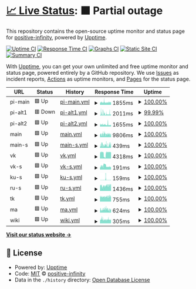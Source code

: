 # [📈 Live Status](https://positive-infinity.github.io/api-status): <!--live status--> **🟧 Partial outage**

This repository contains the open-source uptime monitor and status page for [positive-infinity](https://positive-infinity.github.io/api-status), powered by [Upptime](https://github.com/upptime/upptime).

[![Uptime CI](https://github.com/positive-infinity/api-status/workflows/Uptime%20CI/badge.svg)](https://github.com/positive-infinity/api-status/actions?query=workflow%3A%22Uptime+CI%22)
[![Response Time CI](https://github.com/positive-infinity/api-status/workflows/Response%20Time%20CI/badge.svg)](https://github.com/positive-infinity/api-status/actions?query=workflow%3A%22Response+Time+CI%22)
[![Graphs CI](https://github.com/positive-infinity/api-status/workflows/Graphs%20CI/badge.svg)](https://github.com/positive-infinity/api-status/actions?query=workflow%3A%22Graphs+CI%22)
[![Static Site CI](https://github.com/positive-infinity/api-status/workflows/Static%20Site%20CI/badge.svg)](https://github.com/positive-infinity/api-status/actions?query=workflow%3A%22Static+Site+CI%22)
[![Summary CI](https://github.com/positive-infinity/api-status/workflows/Summary%20CI/badge.svg)](https://github.com/positive-infinity/api-status/actions?query=workflow%3A%22Summary+CI%22)

With [Upptime](https://upptime.js.org), you can get your own unlimited and free uptime monitor and status page, powered entirely by a GitHub repository. We use [Issues](https://github.com/positive-infinity/api-status/issues) as incident reports, [Actions](https://github.com/positive-infinity/api-status/actions) as uptime monitors, and [Pages](https://positive-infinity.github.io/api-status) for the status page.

<!--start: status pages-->
<!-- This summary is generated by Upptime (https://github.com/upptime/upptime) -->
<!-- Do not edit this manually, your changes will be overwritten -->
<!-- prettier-ignore -->
| URL | Status | History | Response Time | Uptime |
| --- | ------ | ------- | ------------- | ------ |
| <img alt="" src="https://icons.duckduckgo.com/ip3/null.ico" height="13"> pi-main | 🟩 Up | [pi-main.yml](https://github.com/positive-infinity/api-status/commits/HEAD/history/pi-main.yml) | <details><summary><img alt="Response time graph" src="./graphs/pi-main/response-time-week.png" height="20"> 1855ms</summary><br><a href="https://positive-infinity.github.io/api-status/history/pi-main"><img alt="Response time 1796" src="https://img.shields.io/endpoint?url=https%3A%2F%2Fraw.githubusercontent.com%2Fpositive-infinity%2Fapi-status%2FHEAD%2Fapi%2Fpi-main%2Fresponse-time.json"></a><br><a href="https://positive-infinity.github.io/api-status/history/pi-main"><img alt="24-hour response time 1608" src="https://img.shields.io/endpoint?url=https%3A%2F%2Fraw.githubusercontent.com%2Fpositive-infinity%2Fapi-status%2FHEAD%2Fapi%2Fpi-main%2Fresponse-time-day.json"></a><br><a href="https://positive-infinity.github.io/api-status/history/pi-main"><img alt="7-day response time 1855" src="https://img.shields.io/endpoint?url=https%3A%2F%2Fraw.githubusercontent.com%2Fpositive-infinity%2Fapi-status%2FHEAD%2Fapi%2Fpi-main%2Fresponse-time-week.json"></a><br><a href="https://positive-infinity.github.io/api-status/history/pi-main"><img alt="30-day response time 1765" src="https://img.shields.io/endpoint?url=https%3A%2F%2Fraw.githubusercontent.com%2Fpositive-infinity%2Fapi-status%2FHEAD%2Fapi%2Fpi-main%2Fresponse-time-month.json"></a><br><a href="https://positive-infinity.github.io/api-status/history/pi-main"><img alt="1-year response time 1796" src="https://img.shields.io/endpoint?url=https%3A%2F%2Fraw.githubusercontent.com%2Fpositive-infinity%2Fapi-status%2FHEAD%2Fapi%2Fpi-main%2Fresponse-time-year.json"></a></details> | <details><summary><a href="https://positive-infinity.github.io/api-status/history/pi-main">100.00%</a></summary><a href="https://positive-infinity.github.io/api-status/history/pi-main"><img alt="All-time uptime 99.47%" src="https://img.shields.io/endpoint?url=https%3A%2F%2Fraw.githubusercontent.com%2Fpositive-infinity%2Fapi-status%2FHEAD%2Fapi%2Fpi-main%2Fuptime.json"></a><br><a href="https://positive-infinity.github.io/api-status/history/pi-main"><img alt="24-hour uptime 100.00%" src="https://img.shields.io/endpoint?url=https%3A%2F%2Fraw.githubusercontent.com%2Fpositive-infinity%2Fapi-status%2FHEAD%2Fapi%2Fpi-main%2Fuptime-day.json"></a><br><a href="https://positive-infinity.github.io/api-status/history/pi-main"><img alt="7-day uptime 100.00%" src="https://img.shields.io/endpoint?url=https%3A%2F%2Fraw.githubusercontent.com%2Fpositive-infinity%2Fapi-status%2FHEAD%2Fapi%2Fpi-main%2Fuptime-week.json"></a><br><a href="https://positive-infinity.github.io/api-status/history/pi-main"><img alt="30-day uptime 100.00%" src="https://img.shields.io/endpoint?url=https%3A%2F%2Fraw.githubusercontent.com%2Fpositive-infinity%2Fapi-status%2FHEAD%2Fapi%2Fpi-main%2Fuptime-month.json"></a><br><a href="https://positive-infinity.github.io/api-status/history/pi-main"><img alt="1-year uptime 99.47%" src="https://img.shields.io/endpoint?url=https%3A%2F%2Fraw.githubusercontent.com%2Fpositive-infinity%2Fapi-status%2FHEAD%2Fapi%2Fpi-main%2Fuptime-year.json"></a></details>
| <img alt="" src="https://icons.duckduckgo.com/ip3/null.ico" height="13"> pi-alt1 | 🟥 Down | [pi-alt1.yml](https://github.com/positive-infinity/api-status/commits/HEAD/history/pi-alt1.yml) | <details><summary><img alt="Response time graph" src="./graphs/pi-alt1/response-time-week.png" height="20"> 2011ms</summary><br><a href="https://positive-infinity.github.io/api-status/history/pi-alt1"><img alt="Response time 2706" src="https://img.shields.io/endpoint?url=https%3A%2F%2Fraw.githubusercontent.com%2Fpositive-infinity%2Fapi-status%2FHEAD%2Fapi%2Fpi-alt1%2Fresponse-time.json"></a><br><a href="https://positive-infinity.github.io/api-status/history/pi-alt1"><img alt="24-hour response time 3989" src="https://img.shields.io/endpoint?url=https%3A%2F%2Fraw.githubusercontent.com%2Fpositive-infinity%2Fapi-status%2FHEAD%2Fapi%2Fpi-alt1%2Fresponse-time-day.json"></a><br><a href="https://positive-infinity.github.io/api-status/history/pi-alt1"><img alt="7-day response time 2011" src="https://img.shields.io/endpoint?url=https%3A%2F%2Fraw.githubusercontent.com%2Fpositive-infinity%2Fapi-status%2FHEAD%2Fapi%2Fpi-alt1%2Fresponse-time-week.json"></a><br><a href="https://positive-infinity.github.io/api-status/history/pi-alt1"><img alt="30-day response time 2853" src="https://img.shields.io/endpoint?url=https%3A%2F%2Fraw.githubusercontent.com%2Fpositive-infinity%2Fapi-status%2FHEAD%2Fapi%2Fpi-alt1%2Fresponse-time-month.json"></a><br><a href="https://positive-infinity.github.io/api-status/history/pi-alt1"><img alt="1-year response time 2706" src="https://img.shields.io/endpoint?url=https%3A%2F%2Fraw.githubusercontent.com%2Fpositive-infinity%2Fapi-status%2FHEAD%2Fapi%2Fpi-alt1%2Fresponse-time-year.json"></a></details> | <details><summary><a href="https://positive-infinity.github.io/api-status/history/pi-alt1">99.99%</a></summary><a href="https://positive-infinity.github.io/api-status/history/pi-alt1"><img alt="All-time uptime 97.58%" src="https://img.shields.io/endpoint?url=https%3A%2F%2Fraw.githubusercontent.com%2Fpositive-infinity%2Fapi-status%2FHEAD%2Fapi%2Fpi-alt1%2Fuptime.json"></a><br><a href="https://positive-infinity.github.io/api-status/history/pi-alt1"><img alt="24-hour uptime 99.90%" src="https://img.shields.io/endpoint?url=https%3A%2F%2Fraw.githubusercontent.com%2Fpositive-infinity%2Fapi-status%2FHEAD%2Fapi%2Fpi-alt1%2Fuptime-day.json"></a><br><a href="https://positive-infinity.github.io/api-status/history/pi-alt1"><img alt="7-day uptime 99.99%" src="https://img.shields.io/endpoint?url=https%3A%2F%2Fraw.githubusercontent.com%2Fpositive-infinity%2Fapi-status%2FHEAD%2Fapi%2Fpi-alt1%2Fuptime-week.json"></a><br><a href="https://positive-infinity.github.io/api-status/history/pi-alt1"><img alt="30-day uptime 99.75%" src="https://img.shields.io/endpoint?url=https%3A%2F%2Fraw.githubusercontent.com%2Fpositive-infinity%2Fapi-status%2FHEAD%2Fapi%2Fpi-alt1%2Fuptime-month.json"></a><br><a href="https://positive-infinity.github.io/api-status/history/pi-alt1"><img alt="1-year uptime 97.58%" src="https://img.shields.io/endpoint?url=https%3A%2F%2Fraw.githubusercontent.com%2Fpositive-infinity%2Fapi-status%2FHEAD%2Fapi%2Fpi-alt1%2Fuptime-year.json"></a></details>
| <img alt="" src="https://icons.duckduckgo.com/ip3/null.ico" height="13"> pi-alt2 | 🟩 Up | [pi-alt2.yml](https://github.com/positive-infinity/api-status/commits/HEAD/history/pi-alt2.yml) | <details><summary><img alt="Response time graph" src="./graphs/pi-alt2/response-time-week.png" height="20"> 1655ms</summary><br><a href="https://positive-infinity.github.io/api-status/history/pi-alt2"><img alt="Response time 1552" src="https://img.shields.io/endpoint?url=https%3A%2F%2Fraw.githubusercontent.com%2Fpositive-infinity%2Fapi-status%2FHEAD%2Fapi%2Fpi-alt2%2Fresponse-time.json"></a><br><a href="https://positive-infinity.github.io/api-status/history/pi-alt2"><img alt="24-hour response time 1653" src="https://img.shields.io/endpoint?url=https%3A%2F%2Fraw.githubusercontent.com%2Fpositive-infinity%2Fapi-status%2FHEAD%2Fapi%2Fpi-alt2%2Fresponse-time-day.json"></a><br><a href="https://positive-infinity.github.io/api-status/history/pi-alt2"><img alt="7-day response time 1655" src="https://img.shields.io/endpoint?url=https%3A%2F%2Fraw.githubusercontent.com%2Fpositive-infinity%2Fapi-status%2FHEAD%2Fapi%2Fpi-alt2%2Fresponse-time-week.json"></a><br><a href="https://positive-infinity.github.io/api-status/history/pi-alt2"><img alt="30-day response time 1584" src="https://img.shields.io/endpoint?url=https%3A%2F%2Fraw.githubusercontent.com%2Fpositive-infinity%2Fapi-status%2FHEAD%2Fapi%2Fpi-alt2%2Fresponse-time-month.json"></a><br><a href="https://positive-infinity.github.io/api-status/history/pi-alt2"><img alt="1-year response time 1552" src="https://img.shields.io/endpoint?url=https%3A%2F%2Fraw.githubusercontent.com%2Fpositive-infinity%2Fapi-status%2FHEAD%2Fapi%2Fpi-alt2%2Fresponse-time-year.json"></a></details> | <details><summary><a href="https://positive-infinity.github.io/api-status/history/pi-alt2">100.00%</a></summary><a href="https://positive-infinity.github.io/api-status/history/pi-alt2"><img alt="All-time uptime 99.92%" src="https://img.shields.io/endpoint?url=https%3A%2F%2Fraw.githubusercontent.com%2Fpositive-infinity%2Fapi-status%2FHEAD%2Fapi%2Fpi-alt2%2Fuptime.json"></a><br><a href="https://positive-infinity.github.io/api-status/history/pi-alt2"><img alt="24-hour uptime 100.00%" src="https://img.shields.io/endpoint?url=https%3A%2F%2Fraw.githubusercontent.com%2Fpositive-infinity%2Fapi-status%2FHEAD%2Fapi%2Fpi-alt2%2Fuptime-day.json"></a><br><a href="https://positive-infinity.github.io/api-status/history/pi-alt2"><img alt="7-day uptime 100.00%" src="https://img.shields.io/endpoint?url=https%3A%2F%2Fraw.githubusercontent.com%2Fpositive-infinity%2Fapi-status%2FHEAD%2Fapi%2Fpi-alt2%2Fuptime-week.json"></a><br><a href="https://positive-infinity.github.io/api-status/history/pi-alt2"><img alt="30-day uptime 100.00%" src="https://img.shields.io/endpoint?url=https%3A%2F%2Fraw.githubusercontent.com%2Fpositive-infinity%2Fapi-status%2FHEAD%2Fapi%2Fpi-alt2%2Fuptime-month.json"></a><br><a href="https://positive-infinity.github.io/api-status/history/pi-alt2"><img alt="1-year uptime 99.92%" src="https://img.shields.io/endpoint?url=https%3A%2F%2Fraw.githubusercontent.com%2Fpositive-infinity%2Fapi-status%2FHEAD%2Fapi%2Fpi-alt2%2Fuptime-year.json"></a></details>
| <img alt="" src="https://icons.duckduckgo.com/ip3/null.ico" height="13"> main | 🟩 Up | [main.yml](https://github.com/positive-infinity/api-status/commits/HEAD/history/main.yml) | <details><summary><img alt="Response time graph" src="./graphs/main/response-time-week.png" height="20"> 9806ms</summary><br><a href="https://positive-infinity.github.io/api-status/history/main"><img alt="Response time 11212" src="https://img.shields.io/endpoint?url=https%3A%2F%2Fraw.githubusercontent.com%2Fpositive-infinity%2Fapi-status%2FHEAD%2Fapi%2Fmain%2Fresponse-time.json"></a><br><a href="https://positive-infinity.github.io/api-status/history/main"><img alt="24-hour response time 12302" src="https://img.shields.io/endpoint?url=https%3A%2F%2Fraw.githubusercontent.com%2Fpositive-infinity%2Fapi-status%2FHEAD%2Fapi%2Fmain%2Fresponse-time-day.json"></a><br><a href="https://positive-infinity.github.io/api-status/history/main"><img alt="7-day response time 9806" src="https://img.shields.io/endpoint?url=https%3A%2F%2Fraw.githubusercontent.com%2Fpositive-infinity%2Fapi-status%2FHEAD%2Fapi%2Fmain%2Fresponse-time-week.json"></a><br><a href="https://positive-infinity.github.io/api-status/history/main"><img alt="30-day response time 11646" src="https://img.shields.io/endpoint?url=https%3A%2F%2Fraw.githubusercontent.com%2Fpositive-infinity%2Fapi-status%2FHEAD%2Fapi%2Fmain%2Fresponse-time-month.json"></a><br><a href="https://positive-infinity.github.io/api-status/history/main"><img alt="1-year response time 11212" src="https://img.shields.io/endpoint?url=https%3A%2F%2Fraw.githubusercontent.com%2Fpositive-infinity%2Fapi-status%2FHEAD%2Fapi%2Fmain%2Fresponse-time-year.json"></a></details> | <details><summary><a href="https://positive-infinity.github.io/api-status/history/main">100.00%</a></summary><a href="https://positive-infinity.github.io/api-status/history/main"><img alt="All-time uptime 99.10%" src="https://img.shields.io/endpoint?url=https%3A%2F%2Fraw.githubusercontent.com%2Fpositive-infinity%2Fapi-status%2FHEAD%2Fapi%2Fmain%2Fuptime.json"></a><br><a href="https://positive-infinity.github.io/api-status/history/main"><img alt="24-hour uptime 100.00%" src="https://img.shields.io/endpoint?url=https%3A%2F%2Fraw.githubusercontent.com%2Fpositive-infinity%2Fapi-status%2FHEAD%2Fapi%2Fmain%2Fuptime-day.json"></a><br><a href="https://positive-infinity.github.io/api-status/history/main"><img alt="7-day uptime 100.00%" src="https://img.shields.io/endpoint?url=https%3A%2F%2Fraw.githubusercontent.com%2Fpositive-infinity%2Fapi-status%2FHEAD%2Fapi%2Fmain%2Fuptime-week.json"></a><br><a href="https://positive-infinity.github.io/api-status/history/main"><img alt="30-day uptime 97.95%" src="https://img.shields.io/endpoint?url=https%3A%2F%2Fraw.githubusercontent.com%2Fpositive-infinity%2Fapi-status%2FHEAD%2Fapi%2Fmain%2Fuptime-month.json"></a><br><a href="https://positive-infinity.github.io/api-status/history/main"><img alt="1-year uptime 99.10%" src="https://img.shields.io/endpoint?url=https%3A%2F%2Fraw.githubusercontent.com%2Fpositive-infinity%2Fapi-status%2FHEAD%2Fapi%2Fmain%2Fuptime-year.json"></a></details>
| <img alt="" src="https://icons.duckduckgo.com/ip3/null.ico" height="13"> main-s | 🟩 Up | [main-s.yml](https://github.com/positive-infinity/api-status/commits/HEAD/history/main-s.yml) | <details><summary><img alt="Response time graph" src="./graphs/main-s/response-time-week.png" height="20"> 439ms</summary><br><a href="https://positive-infinity.github.io/api-status/history/main-s"><img alt="Response time 509" src="https://img.shields.io/endpoint?url=https%3A%2F%2Fraw.githubusercontent.com%2Fpositive-infinity%2Fapi-status%2FHEAD%2Fapi%2Fmain-s%2Fresponse-time.json"></a><br><a href="https://positive-infinity.github.io/api-status/history/main-s"><img alt="24-hour response time 392" src="https://img.shields.io/endpoint?url=https%3A%2F%2Fraw.githubusercontent.com%2Fpositive-infinity%2Fapi-status%2FHEAD%2Fapi%2Fmain-s%2Fresponse-time-day.json"></a><br><a href="https://positive-infinity.github.io/api-status/history/main-s"><img alt="7-day response time 439" src="https://img.shields.io/endpoint?url=https%3A%2F%2Fraw.githubusercontent.com%2Fpositive-infinity%2Fapi-status%2FHEAD%2Fapi%2Fmain-s%2Fresponse-time-week.json"></a><br><a href="https://positive-infinity.github.io/api-status/history/main-s"><img alt="30-day response time 368" src="https://img.shields.io/endpoint?url=https%3A%2F%2Fraw.githubusercontent.com%2Fpositive-infinity%2Fapi-status%2FHEAD%2Fapi%2Fmain-s%2Fresponse-time-month.json"></a><br><a href="https://positive-infinity.github.io/api-status/history/main-s"><img alt="1-year response time 509" src="https://img.shields.io/endpoint?url=https%3A%2F%2Fraw.githubusercontent.com%2Fpositive-infinity%2Fapi-status%2FHEAD%2Fapi%2Fmain-s%2Fresponse-time-year.json"></a></details> | <details><summary><a href="https://positive-infinity.github.io/api-status/history/main-s">100.00%</a></summary><a href="https://positive-infinity.github.io/api-status/history/main-s"><img alt="All-time uptime 99.98%" src="https://img.shields.io/endpoint?url=https%3A%2F%2Fraw.githubusercontent.com%2Fpositive-infinity%2Fapi-status%2FHEAD%2Fapi%2Fmain-s%2Fuptime.json"></a><br><a href="https://positive-infinity.github.io/api-status/history/main-s"><img alt="24-hour uptime 100.00%" src="https://img.shields.io/endpoint?url=https%3A%2F%2Fraw.githubusercontent.com%2Fpositive-infinity%2Fapi-status%2FHEAD%2Fapi%2Fmain-s%2Fuptime-day.json"></a><br><a href="https://positive-infinity.github.io/api-status/history/main-s"><img alt="7-day uptime 100.00%" src="https://img.shields.io/endpoint?url=https%3A%2F%2Fraw.githubusercontent.com%2Fpositive-infinity%2Fapi-status%2FHEAD%2Fapi%2Fmain-s%2Fuptime-week.json"></a><br><a href="https://positive-infinity.github.io/api-status/history/main-s"><img alt="30-day uptime 100.00%" src="https://img.shields.io/endpoint?url=https%3A%2F%2Fraw.githubusercontent.com%2Fpositive-infinity%2Fapi-status%2FHEAD%2Fapi%2Fmain-s%2Fuptime-month.json"></a><br><a href="https://positive-infinity.github.io/api-status/history/main-s"><img alt="1-year uptime 99.98%" src="https://img.shields.io/endpoint?url=https%3A%2F%2Fraw.githubusercontent.com%2Fpositive-infinity%2Fapi-status%2FHEAD%2Fapi%2Fmain-s%2Fuptime-year.json"></a></details>
| <img alt="" src="https://icons.duckduckgo.com/ip3/null.ico" height="13"> vk | 🟩 Up | [vk.yml](https://github.com/positive-infinity/api-status/commits/HEAD/history/vk.yml) | <details><summary><img alt="Response time graph" src="./graphs/vk/response-time-week.png" height="20"> 4318ms</summary><br><a href="https://positive-infinity.github.io/api-status/history/vk"><img alt="Response time 4231" src="https://img.shields.io/endpoint?url=https%3A%2F%2Fraw.githubusercontent.com%2Fpositive-infinity%2Fapi-status%2FHEAD%2Fapi%2Fvk%2Fresponse-time.json"></a><br><a href="https://positive-infinity.github.io/api-status/history/vk"><img alt="24-hour response time 4436" src="https://img.shields.io/endpoint?url=https%3A%2F%2Fraw.githubusercontent.com%2Fpositive-infinity%2Fapi-status%2FHEAD%2Fapi%2Fvk%2Fresponse-time-day.json"></a><br><a href="https://positive-infinity.github.io/api-status/history/vk"><img alt="7-day response time 4318" src="https://img.shields.io/endpoint?url=https%3A%2F%2Fraw.githubusercontent.com%2Fpositive-infinity%2Fapi-status%2FHEAD%2Fapi%2Fvk%2Fresponse-time-week.json"></a><br><a href="https://positive-infinity.github.io/api-status/history/vk"><img alt="30-day response time 4287" src="https://img.shields.io/endpoint?url=https%3A%2F%2Fraw.githubusercontent.com%2Fpositive-infinity%2Fapi-status%2FHEAD%2Fapi%2Fvk%2Fresponse-time-month.json"></a><br><a href="https://positive-infinity.github.io/api-status/history/vk"><img alt="1-year response time 4231" src="https://img.shields.io/endpoint?url=https%3A%2F%2Fraw.githubusercontent.com%2Fpositive-infinity%2Fapi-status%2FHEAD%2Fapi%2Fvk%2Fresponse-time-year.json"></a></details> | <details><summary><a href="https://positive-infinity.github.io/api-status/history/vk">100.00%</a></summary><a href="https://positive-infinity.github.io/api-status/history/vk"><img alt="All-time uptime 99.46%" src="https://img.shields.io/endpoint?url=https%3A%2F%2Fraw.githubusercontent.com%2Fpositive-infinity%2Fapi-status%2FHEAD%2Fapi%2Fvk%2Fuptime.json"></a><br><a href="https://positive-infinity.github.io/api-status/history/vk"><img alt="24-hour uptime 100.00%" src="https://img.shields.io/endpoint?url=https%3A%2F%2Fraw.githubusercontent.com%2Fpositive-infinity%2Fapi-status%2FHEAD%2Fapi%2Fvk%2Fuptime-day.json"></a><br><a href="https://positive-infinity.github.io/api-status/history/vk"><img alt="7-day uptime 100.00%" src="https://img.shields.io/endpoint?url=https%3A%2F%2Fraw.githubusercontent.com%2Fpositive-infinity%2Fapi-status%2FHEAD%2Fapi%2Fvk%2Fuptime-week.json"></a><br><a href="https://positive-infinity.github.io/api-status/history/vk"><img alt="30-day uptime 100.00%" src="https://img.shields.io/endpoint?url=https%3A%2F%2Fraw.githubusercontent.com%2Fpositive-infinity%2Fapi-status%2FHEAD%2Fapi%2Fvk%2Fuptime-month.json"></a><br><a href="https://positive-infinity.github.io/api-status/history/vk"><img alt="1-year uptime 99.46%" src="https://img.shields.io/endpoint?url=https%3A%2F%2Fraw.githubusercontent.com%2Fpositive-infinity%2Fapi-status%2FHEAD%2Fapi%2Fvk%2Fuptime-year.json"></a></details>
| <img alt="" src="https://icons.duckduckgo.com/ip3/null.ico" height="13"> vk-s | 🟩 Up | [vk-s.yml](https://github.com/positive-infinity/api-status/commits/HEAD/history/vk-s.yml) | <details><summary><img alt="Response time graph" src="./graphs/vk-s/response-time-week.png" height="20"> 191ms</summary><br><a href="https://positive-infinity.github.io/api-status/history/vk-s"><img alt="Response time 223" src="https://img.shields.io/endpoint?url=https%3A%2F%2Fraw.githubusercontent.com%2Fpositive-infinity%2Fapi-status%2FHEAD%2Fapi%2Fvk-s%2Fresponse-time.json"></a><br><a href="https://positive-infinity.github.io/api-status/history/vk-s"><img alt="24-hour response time 171" src="https://img.shields.io/endpoint?url=https%3A%2F%2Fraw.githubusercontent.com%2Fpositive-infinity%2Fapi-status%2FHEAD%2Fapi%2Fvk-s%2Fresponse-time-day.json"></a><br><a href="https://positive-infinity.github.io/api-status/history/vk-s"><img alt="7-day response time 191" src="https://img.shields.io/endpoint?url=https%3A%2F%2Fraw.githubusercontent.com%2Fpositive-infinity%2Fapi-status%2FHEAD%2Fapi%2Fvk-s%2Fresponse-time-week.json"></a><br><a href="https://positive-infinity.github.io/api-status/history/vk-s"><img alt="30-day response time 194" src="https://img.shields.io/endpoint?url=https%3A%2F%2Fraw.githubusercontent.com%2Fpositive-infinity%2Fapi-status%2FHEAD%2Fapi%2Fvk-s%2Fresponse-time-month.json"></a><br><a href="https://positive-infinity.github.io/api-status/history/vk-s"><img alt="1-year response time 223" src="https://img.shields.io/endpoint?url=https%3A%2F%2Fraw.githubusercontent.com%2Fpositive-infinity%2Fapi-status%2FHEAD%2Fapi%2Fvk-s%2Fresponse-time-year.json"></a></details> | <details><summary><a href="https://positive-infinity.github.io/api-status/history/vk-s">100.00%</a></summary><a href="https://positive-infinity.github.io/api-status/history/vk-s"><img alt="All-time uptime 99.44%" src="https://img.shields.io/endpoint?url=https%3A%2F%2Fraw.githubusercontent.com%2Fpositive-infinity%2Fapi-status%2FHEAD%2Fapi%2Fvk-s%2Fuptime.json"></a><br><a href="https://positive-infinity.github.io/api-status/history/vk-s"><img alt="24-hour uptime 100.00%" src="https://img.shields.io/endpoint?url=https%3A%2F%2Fraw.githubusercontent.com%2Fpositive-infinity%2Fapi-status%2FHEAD%2Fapi%2Fvk-s%2Fuptime-day.json"></a><br><a href="https://positive-infinity.github.io/api-status/history/vk-s"><img alt="7-day uptime 100.00%" src="https://img.shields.io/endpoint?url=https%3A%2F%2Fraw.githubusercontent.com%2Fpositive-infinity%2Fapi-status%2FHEAD%2Fapi%2Fvk-s%2Fuptime-week.json"></a><br><a href="https://positive-infinity.github.io/api-status/history/vk-s"><img alt="30-day uptime 100.00%" src="https://img.shields.io/endpoint?url=https%3A%2F%2Fraw.githubusercontent.com%2Fpositive-infinity%2Fapi-status%2FHEAD%2Fapi%2Fvk-s%2Fuptime-month.json"></a><br><a href="https://positive-infinity.github.io/api-status/history/vk-s"><img alt="1-year uptime 99.44%" src="https://img.shields.io/endpoint?url=https%3A%2F%2Fraw.githubusercontent.com%2Fpositive-infinity%2Fapi-status%2FHEAD%2Fapi%2Fvk-s%2Fuptime-year.json"></a></details>
| <img alt="" src="https://icons.duckduckgo.com/ip3/null.ico" height="13"> ku-s | 🟩 Up | [ku-s.yml](https://github.com/positive-infinity/api-status/commits/HEAD/history/ku-s.yml) | <details><summary><img alt="Response time graph" src="./graphs/ku-s/response-time-week.png" height="20"> 159ms</summary><br><a href="https://positive-infinity.github.io/api-status/history/ku-s"><img alt="Response time 291" src="https://img.shields.io/endpoint?url=https%3A%2F%2Fraw.githubusercontent.com%2Fpositive-infinity%2Fapi-status%2FHEAD%2Fapi%2Fku-s%2Fresponse-time.json"></a><br><a href="https://positive-infinity.github.io/api-status/history/ku-s"><img alt="24-hour response time 137" src="https://img.shields.io/endpoint?url=https%3A%2F%2Fraw.githubusercontent.com%2Fpositive-infinity%2Fapi-status%2FHEAD%2Fapi%2Fku-s%2Fresponse-time-day.json"></a><br><a href="https://positive-infinity.github.io/api-status/history/ku-s"><img alt="7-day response time 159" src="https://img.shields.io/endpoint?url=https%3A%2F%2Fraw.githubusercontent.com%2Fpositive-infinity%2Fapi-status%2FHEAD%2Fapi%2Fku-s%2Fresponse-time-week.json"></a><br><a href="https://positive-infinity.github.io/api-status/history/ku-s"><img alt="30-day response time 159" src="https://img.shields.io/endpoint?url=https%3A%2F%2Fraw.githubusercontent.com%2Fpositive-infinity%2Fapi-status%2FHEAD%2Fapi%2Fku-s%2Fresponse-time-month.json"></a><br><a href="https://positive-infinity.github.io/api-status/history/ku-s"><img alt="1-year response time 291" src="https://img.shields.io/endpoint?url=https%3A%2F%2Fraw.githubusercontent.com%2Fpositive-infinity%2Fapi-status%2FHEAD%2Fapi%2Fku-s%2Fresponse-time-year.json"></a></details> | <details><summary><a href="https://positive-infinity.github.io/api-status/history/ku-s">100.00%</a></summary><a href="https://positive-infinity.github.io/api-status/history/ku-s"><img alt="All-time uptime 99.27%" src="https://img.shields.io/endpoint?url=https%3A%2F%2Fraw.githubusercontent.com%2Fpositive-infinity%2Fapi-status%2FHEAD%2Fapi%2Fku-s%2Fuptime.json"></a><br><a href="https://positive-infinity.github.io/api-status/history/ku-s"><img alt="24-hour uptime 100.00%" src="https://img.shields.io/endpoint?url=https%3A%2F%2Fraw.githubusercontent.com%2Fpositive-infinity%2Fapi-status%2FHEAD%2Fapi%2Fku-s%2Fuptime-day.json"></a><br><a href="https://positive-infinity.github.io/api-status/history/ku-s"><img alt="7-day uptime 100.00%" src="https://img.shields.io/endpoint?url=https%3A%2F%2Fraw.githubusercontent.com%2Fpositive-infinity%2Fapi-status%2FHEAD%2Fapi%2Fku-s%2Fuptime-week.json"></a><br><a href="https://positive-infinity.github.io/api-status/history/ku-s"><img alt="30-day uptime 100.00%" src="https://img.shields.io/endpoint?url=https%3A%2F%2Fraw.githubusercontent.com%2Fpositive-infinity%2Fapi-status%2FHEAD%2Fapi%2Fku-s%2Fuptime-month.json"></a><br><a href="https://positive-infinity.github.io/api-status/history/ku-s"><img alt="1-year uptime 99.27%" src="https://img.shields.io/endpoint?url=https%3A%2F%2Fraw.githubusercontent.com%2Fpositive-infinity%2Fapi-status%2FHEAD%2Fapi%2Fku-s%2Fuptime-year.json"></a></details>
| <img alt="" src="https://icons.duckduckgo.com/ip3/null.ico" height="13"> ru-s | 🟩 Up | [ru-s.yml](https://github.com/positive-infinity/api-status/commits/HEAD/history/ru-s.yml) | <details><summary><img alt="Response time graph" src="./graphs/ru-s/response-time-week.png" height="20"> 1436ms</summary><br><a href="https://positive-infinity.github.io/api-status/history/ru-s"><img alt="Response time 1401" src="https://img.shields.io/endpoint?url=https%3A%2F%2Fraw.githubusercontent.com%2Fpositive-infinity%2Fapi-status%2FHEAD%2Fapi%2Fru-s%2Fresponse-time.json"></a><br><a href="https://positive-infinity.github.io/api-status/history/ru-s"><img alt="24-hour response time 1576" src="https://img.shields.io/endpoint?url=https%3A%2F%2Fraw.githubusercontent.com%2Fpositive-infinity%2Fapi-status%2FHEAD%2Fapi%2Fru-s%2Fresponse-time-day.json"></a><br><a href="https://positive-infinity.github.io/api-status/history/ru-s"><img alt="7-day response time 1436" src="https://img.shields.io/endpoint?url=https%3A%2F%2Fraw.githubusercontent.com%2Fpositive-infinity%2Fapi-status%2FHEAD%2Fapi%2Fru-s%2Fresponse-time-week.json"></a><br><a href="https://positive-infinity.github.io/api-status/history/ru-s"><img alt="30-day response time 1454" src="https://img.shields.io/endpoint?url=https%3A%2F%2Fraw.githubusercontent.com%2Fpositive-infinity%2Fapi-status%2FHEAD%2Fapi%2Fru-s%2Fresponse-time-month.json"></a><br><a href="https://positive-infinity.github.io/api-status/history/ru-s"><img alt="1-year response time 1401" src="https://img.shields.io/endpoint?url=https%3A%2F%2Fraw.githubusercontent.com%2Fpositive-infinity%2Fapi-status%2FHEAD%2Fapi%2Fru-s%2Fresponse-time-year.json"></a></details> | <details><summary><a href="https://positive-infinity.github.io/api-status/history/ru-s">100.00%</a></summary><a href="https://positive-infinity.github.io/api-status/history/ru-s"><img alt="All-time uptime 100.00%" src="https://img.shields.io/endpoint?url=https%3A%2F%2Fraw.githubusercontent.com%2Fpositive-infinity%2Fapi-status%2FHEAD%2Fapi%2Fru-s%2Fuptime.json"></a><br><a href="https://positive-infinity.github.io/api-status/history/ru-s"><img alt="24-hour uptime 100.00%" src="https://img.shields.io/endpoint?url=https%3A%2F%2Fraw.githubusercontent.com%2Fpositive-infinity%2Fapi-status%2FHEAD%2Fapi%2Fru-s%2Fuptime-day.json"></a><br><a href="https://positive-infinity.github.io/api-status/history/ru-s"><img alt="7-day uptime 100.00%" src="https://img.shields.io/endpoint?url=https%3A%2F%2Fraw.githubusercontent.com%2Fpositive-infinity%2Fapi-status%2FHEAD%2Fapi%2Fru-s%2Fuptime-week.json"></a><br><a href="https://positive-infinity.github.io/api-status/history/ru-s"><img alt="30-day uptime 100.00%" src="https://img.shields.io/endpoint?url=https%3A%2F%2Fraw.githubusercontent.com%2Fpositive-infinity%2Fapi-status%2FHEAD%2Fapi%2Fru-s%2Fuptime-month.json"></a><br><a href="https://positive-infinity.github.io/api-status/history/ru-s"><img alt="1-year uptime 100.00%" src="https://img.shields.io/endpoint?url=https%3A%2F%2Fraw.githubusercontent.com%2Fpositive-infinity%2Fapi-status%2FHEAD%2Fapi%2Fru-s%2Fuptime-year.json"></a></details>
| <img alt="" src="https://icons.duckduckgo.com/ip3/null.ico" height="13"> tk | 🟩 Up | [tk.yml](https://github.com/positive-infinity/api-status/commits/HEAD/history/tk.yml) | <details><summary><img alt="Response time graph" src="./graphs/tk/response-time-week.png" height="20"> 755ms</summary><br><a href="https://positive-infinity.github.io/api-status/history/tk"><img alt="Response time 768" src="https://img.shields.io/endpoint?url=https%3A%2F%2Fraw.githubusercontent.com%2Fpositive-infinity%2Fapi-status%2FHEAD%2Fapi%2Ftk%2Fresponse-time.json"></a><br><a href="https://positive-infinity.github.io/api-status/history/tk"><img alt="24-hour response time 690" src="https://img.shields.io/endpoint?url=https%3A%2F%2Fraw.githubusercontent.com%2Fpositive-infinity%2Fapi-status%2FHEAD%2Fapi%2Ftk%2Fresponse-time-day.json"></a><br><a href="https://positive-infinity.github.io/api-status/history/tk"><img alt="7-day response time 755" src="https://img.shields.io/endpoint?url=https%3A%2F%2Fraw.githubusercontent.com%2Fpositive-infinity%2Fapi-status%2FHEAD%2Fapi%2Ftk%2Fresponse-time-week.json"></a><br><a href="https://positive-infinity.github.io/api-status/history/tk"><img alt="30-day response time 744" src="https://img.shields.io/endpoint?url=https%3A%2F%2Fraw.githubusercontent.com%2Fpositive-infinity%2Fapi-status%2FHEAD%2Fapi%2Ftk%2Fresponse-time-month.json"></a><br><a href="https://positive-infinity.github.io/api-status/history/tk"><img alt="1-year response time 768" src="https://img.shields.io/endpoint?url=https%3A%2F%2Fraw.githubusercontent.com%2Fpositive-infinity%2Fapi-status%2FHEAD%2Fapi%2Ftk%2Fresponse-time-year.json"></a></details> | <details><summary><a href="https://positive-infinity.github.io/api-status/history/tk">100.00%</a></summary><a href="https://positive-infinity.github.io/api-status/history/tk"><img alt="All-time uptime 99.99%" src="https://img.shields.io/endpoint?url=https%3A%2F%2Fraw.githubusercontent.com%2Fpositive-infinity%2Fapi-status%2FHEAD%2Fapi%2Ftk%2Fuptime.json"></a><br><a href="https://positive-infinity.github.io/api-status/history/tk"><img alt="24-hour uptime 100.00%" src="https://img.shields.io/endpoint?url=https%3A%2F%2Fraw.githubusercontent.com%2Fpositive-infinity%2Fapi-status%2FHEAD%2Fapi%2Ftk%2Fuptime-day.json"></a><br><a href="https://positive-infinity.github.io/api-status/history/tk"><img alt="7-day uptime 100.00%" src="https://img.shields.io/endpoint?url=https%3A%2F%2Fraw.githubusercontent.com%2Fpositive-infinity%2Fapi-status%2FHEAD%2Fapi%2Ftk%2Fuptime-week.json"></a><br><a href="https://positive-infinity.github.io/api-status/history/tk"><img alt="30-day uptime 100.00%" src="https://img.shields.io/endpoint?url=https%3A%2F%2Fraw.githubusercontent.com%2Fpositive-infinity%2Fapi-status%2FHEAD%2Fapi%2Ftk%2Fuptime-month.json"></a><br><a href="https://positive-infinity.github.io/api-status/history/tk"><img alt="1-year uptime 99.99%" src="https://img.shields.io/endpoint?url=https%3A%2F%2Fraw.githubusercontent.com%2Fpositive-infinity%2Fapi-status%2FHEAD%2Fapi%2Ftk%2Fuptime-year.json"></a></details>
| <img alt="" src="https://icons.duckduckgo.com/ip3/null.ico" height="13"> ma | 🟩 Up | [ma.yml](https://github.com/positive-infinity/api-status/commits/HEAD/history/ma.yml) | <details><summary><img alt="Response time graph" src="./graphs/ma/response-time-week.png" height="20"> 624ms</summary><br><a href="https://positive-infinity.github.io/api-status/history/ma"><img alt="Response time 453" src="https://img.shields.io/endpoint?url=https%3A%2F%2Fraw.githubusercontent.com%2Fpositive-infinity%2Fapi-status%2FHEAD%2Fapi%2Fma%2Fresponse-time.json"></a><br><a href="https://positive-infinity.github.io/api-status/history/ma"><img alt="24-hour response time 678" src="https://img.shields.io/endpoint?url=https%3A%2F%2Fraw.githubusercontent.com%2Fpositive-infinity%2Fapi-status%2FHEAD%2Fapi%2Fma%2Fresponse-time-day.json"></a><br><a href="https://positive-infinity.github.io/api-status/history/ma"><img alt="7-day response time 624" src="https://img.shields.io/endpoint?url=https%3A%2F%2Fraw.githubusercontent.com%2Fpositive-infinity%2Fapi-status%2FHEAD%2Fapi%2Fma%2Fresponse-time-week.json"></a><br><a href="https://positive-infinity.github.io/api-status/history/ma"><img alt="30-day response time 542" src="https://img.shields.io/endpoint?url=https%3A%2F%2Fraw.githubusercontent.com%2Fpositive-infinity%2Fapi-status%2FHEAD%2Fapi%2Fma%2Fresponse-time-month.json"></a><br><a href="https://positive-infinity.github.io/api-status/history/ma"><img alt="1-year response time 453" src="https://img.shields.io/endpoint?url=https%3A%2F%2Fraw.githubusercontent.com%2Fpositive-infinity%2Fapi-status%2FHEAD%2Fapi%2Fma%2Fresponse-time-year.json"></a></details> | <details><summary><a href="https://positive-infinity.github.io/api-status/history/ma">100.00%</a></summary><a href="https://positive-infinity.github.io/api-status/history/ma"><img alt="All-time uptime 100.00%" src="https://img.shields.io/endpoint?url=https%3A%2F%2Fraw.githubusercontent.com%2Fpositive-infinity%2Fapi-status%2FHEAD%2Fapi%2Fma%2Fuptime.json"></a><br><a href="https://positive-infinity.github.io/api-status/history/ma"><img alt="24-hour uptime 100.00%" src="https://img.shields.io/endpoint?url=https%3A%2F%2Fraw.githubusercontent.com%2Fpositive-infinity%2Fapi-status%2FHEAD%2Fapi%2Fma%2Fuptime-day.json"></a><br><a href="https://positive-infinity.github.io/api-status/history/ma"><img alt="7-day uptime 100.00%" src="https://img.shields.io/endpoint?url=https%3A%2F%2Fraw.githubusercontent.com%2Fpositive-infinity%2Fapi-status%2FHEAD%2Fapi%2Fma%2Fuptime-week.json"></a><br><a href="https://positive-infinity.github.io/api-status/history/ma"><img alt="30-day uptime 100.00%" src="https://img.shields.io/endpoint?url=https%3A%2F%2Fraw.githubusercontent.com%2Fpositive-infinity%2Fapi-status%2FHEAD%2Fapi%2Fma%2Fuptime-month.json"></a><br><a href="https://positive-infinity.github.io/api-status/history/ma"><img alt="1-year uptime 100.00%" src="https://img.shields.io/endpoint?url=https%3A%2F%2Fraw.githubusercontent.com%2Fpositive-infinity%2Fapi-status%2FHEAD%2Fapi%2Fma%2Fuptime-year.json"></a></details>
| <img alt="" src="https://icons.duckduckgo.com/ip3/null.ico" height="13"> wiki | 🟩 Up | [wiki.yml](https://github.com/positive-infinity/api-status/commits/HEAD/history/wiki.yml) | <details><summary><img alt="Response time graph" src="./graphs/wiki/response-time-week.png" height="20"> 305ms</summary><br><a href="https://positive-infinity.github.io/api-status/history/wiki"><img alt="Response time 331" src="https://img.shields.io/endpoint?url=https%3A%2F%2Fraw.githubusercontent.com%2Fpositive-infinity%2Fapi-status%2FHEAD%2Fapi%2Fwiki%2Fresponse-time.json"></a><br><a href="https://positive-infinity.github.io/api-status/history/wiki"><img alt="24-hour response time 351" src="https://img.shields.io/endpoint?url=https%3A%2F%2Fraw.githubusercontent.com%2Fpositive-infinity%2Fapi-status%2FHEAD%2Fapi%2Fwiki%2Fresponse-time-day.json"></a><br><a href="https://positive-infinity.github.io/api-status/history/wiki"><img alt="7-day response time 305" src="https://img.shields.io/endpoint?url=https%3A%2F%2Fraw.githubusercontent.com%2Fpositive-infinity%2Fapi-status%2FHEAD%2Fapi%2Fwiki%2Fresponse-time-week.json"></a><br><a href="https://positive-infinity.github.io/api-status/history/wiki"><img alt="30-day response time 328" src="https://img.shields.io/endpoint?url=https%3A%2F%2Fraw.githubusercontent.com%2Fpositive-infinity%2Fapi-status%2FHEAD%2Fapi%2Fwiki%2Fresponse-time-month.json"></a><br><a href="https://positive-infinity.github.io/api-status/history/wiki"><img alt="1-year response time 331" src="https://img.shields.io/endpoint?url=https%3A%2F%2Fraw.githubusercontent.com%2Fpositive-infinity%2Fapi-status%2FHEAD%2Fapi%2Fwiki%2Fresponse-time-year.json"></a></details> | <details><summary><a href="https://positive-infinity.github.io/api-status/history/wiki">100.00%</a></summary><a href="https://positive-infinity.github.io/api-status/history/wiki"><img alt="All-time uptime 100.00%" src="https://img.shields.io/endpoint?url=https%3A%2F%2Fraw.githubusercontent.com%2Fpositive-infinity%2Fapi-status%2FHEAD%2Fapi%2Fwiki%2Fuptime.json"></a><br><a href="https://positive-infinity.github.io/api-status/history/wiki"><img alt="24-hour uptime 100.00%" src="https://img.shields.io/endpoint?url=https%3A%2F%2Fraw.githubusercontent.com%2Fpositive-infinity%2Fapi-status%2FHEAD%2Fapi%2Fwiki%2Fuptime-day.json"></a><br><a href="https://positive-infinity.github.io/api-status/history/wiki"><img alt="7-day uptime 100.00%" src="https://img.shields.io/endpoint?url=https%3A%2F%2Fraw.githubusercontent.com%2Fpositive-infinity%2Fapi-status%2FHEAD%2Fapi%2Fwiki%2Fuptime-week.json"></a><br><a href="https://positive-infinity.github.io/api-status/history/wiki"><img alt="30-day uptime 100.00%" src="https://img.shields.io/endpoint?url=https%3A%2F%2Fraw.githubusercontent.com%2Fpositive-infinity%2Fapi-status%2FHEAD%2Fapi%2Fwiki%2Fuptime-month.json"></a><br><a href="https://positive-infinity.github.io/api-status/history/wiki"><img alt="1-year uptime 100.00%" src="https://img.shields.io/endpoint?url=https%3A%2F%2Fraw.githubusercontent.com%2Fpositive-infinity%2Fapi-status%2FHEAD%2Fapi%2Fwiki%2Fuptime-year.json"></a></details>

<!--end: status pages-->

[**Visit our status website →**](https://positive-infinity.github.io/api-status)

## 📄 License

- Powered by: [Upptime](https://github.com/upptime/upptime)
- Code: [MIT](./LICENSE) © [positive-infinity](https://positive-infinity.github.io/api-status)
- Data in the `./history` directory: [Open Database License](https://opendatacommons.org/licenses/odbl/1-0/)
